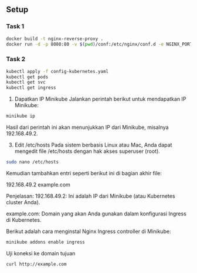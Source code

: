 ## Setup

### Task 1

```bash
docker build -t nginx-reverse-proxy .
docker run -d -p 8080:80 -v $(pwd)/conf:/etc/nginx/conf.d -e NGINX_PORT=8080 -e REVERSE_HOST=http://info.cern.ch nginx-reverse-proxy
```
### Task 2

```bash
kubectl apply -f config-kubernetes.yaml
kubectl get pods
kubectl get svc
kubectl get ingress
```
1. Dapatkan IP Minikube
Jalankan perintah berikut untuk mendapatkan IP Minikube:
```bash
minikube ip
```
Hasil dari perintah ini akan menunjukkan IP dari Minikube, misalnya 192.168.49.2.

3. Edit /etc/hosts
Pada sistem berbasis Linux atau Mac, Anda dapat mengedit file /etc/hosts dengan hak akses superuser (root).
```bash
sudo nano /etc/hosts
```
Kemudian tambahkan entri seperti berikut ini di bagian akhir file:

192.168.49.2   example.com

Penjelasan:
192.168.49.2: Ini adalah IP dari Minikube (atau Kubernetes cluster Anda).

example.com: Domain yang akan Anda gunakan dalam konfigurasi Ingress di Kubernetes.

Berikut adalah cara menginstal Nginx Ingress controller di Minikube:

```bash
minikube addons enable ingress
```
Uji koneksi ke domain tujuan
```bash
curl http://example.com
